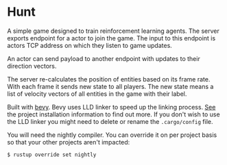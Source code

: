 # Hunt
A simple game designed to train reinforcement learning agents. The server
exports endpoint for a actor to join the game. The input to this
endpoint is actors TCP address on which they listen to game updates.

An actor can send payload to another endpoint with updates to their direction
vectors.

The server re-calculates the position of entities based on its frame rate. With
each frame it sends new state to all players. The new state means a list of
velocity vectors of all entities in the game with their label.

Built with [bevy]. Bevy uses LLD linker to speed up the linking process.
[See][bevy-setup] the project installation information to find out more. If you
don't wish to use the LLD linker you might need to delete or rename the
`.cargo/config` file.

You will need the nightly compiler. You can override it on per project basis
so that your other projects aren't impacted:

```
$ rustup override set nightly
```

<!-- Invisible List of References -->
[bevy]: https://github.com/bevyengine/bevy
[bevy-setup]: https://bevyengine.org/learn/book/getting-started/setup/
